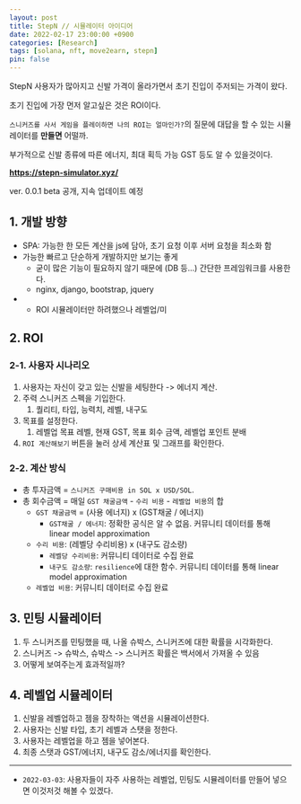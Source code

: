 ```yaml
---
layout: post
title: StepN // 시뮬레이터 아이디어
date: 2022-02-17 23:00:00 +0900
categories: [Research]
tags: [solana, nft, move2earn, stepn]
pin: false
---
```


StepN 사용자가 많아지고 신발 가격이 올라가면서 초기 진입이 주저되는 가격이 왔다.

초기 진입에 가장 먼저 알고싶은 것은 ROI이다.

`스니커즈를 사서 게임을 플레이하면 나의 ROI는 얼마인가?`의 질문에 대답을 할 수 있는 시뮬레이터를 **만들면** 어떨까.

부가적으로 신발 종류에 따른 에너지, 최대 획득 가능 GST 등도 알 수 있을것이다.

**https://stepn-simulator.xyz/**

ver. 0.0.1 beta 공개, 지속 업데이트 예정

## 1. 개발 방향
- SPA: 가능한 한 모든 계산을 js에 담아, 초기 요청 이후 서버 요청을 최소화 함
- 가능한 빠르고 단순하게 개발하지만 보기는 좋게
  - 굳이 많은 기능이 필요하지 않기 때문에 (DB 등...) 간단한 프레임워크를 사용한다.
  - nginx, django, bootstrap, jquery
- + ROI 시뮬레이터만 하려했으나 레벨업/미

## 2. ROI
### 2-1. 사용자 시나리오
1. 사용자는 자신이 갖고 있는 신발을 세팅한다 -> 에너지 계산.
2. 주력 스니커즈 스펙을 기입한다.
   1. 퀄리티, 타입, 능력치, 레벨, 내구도
3. 목표를 설정한다.
   1. 레벨업 목표 레벨, 현재 GST, 목표 회수 금액, 레벨업 포인트 분배
4. `ROI 계산해보기` 버튼을 눌러 상세 계산표 및 그래프를 확인한다.

### 2-2. 계산 방식
* 총 투자금액 = `스니커즈 구매비용 in SOL x USD/SOL`.
* 총 회수금액 = 매일 `GST 채굴금액` - `수리 비용` - `레벨업 비용`의 합
  * `GST 채굴금액` = (사용 에너지) x (GST채굴 / 에너지)
    * `GST채굴 / 에너지`: 정확한 공식은 알 수 없음. 커뮤니티 데이터를 통해 linear model approximation
  * `수리 비용`: (레벨당 수리비용) x (내구도 감소량)
    * `레벨당 수리비용`: 커뮤니티 데이터로 수집 완료
    * `내구도 감소량`: `resilience`에 대한 함수. 커뮤니티 데이터를 통해 linear model approximation
  * `레벨업 비용`: 커뮤니티 데이터로 수집 완료

## 3. 민팅 시뮬레이터
1. 두 스니커즈를 민팅했을 때, 나올 슈박스, 스니커즈에 대한 확률을 시각화한다.
2. 스니커즈 -> 슈박스, 슈박스 -> 스니커즈 확률은 백서에서 가져올 수 있음
3. 어떻게 보여주는게 효과적일까?

## 4. 레벨업 시뮬레이터
1. 신발을 레벨업하고 젬을 장착하는 액션을 시뮬레이션한다.
2. 사용자는 신발 타입, 초기 레벨과 스탯을 정한다.
3. 사용자는 레벨업을 하고 젬을 넣어본다.
4. 최종 스탯과 GST/에너지, 내구도 감소/에너지를 확인한다.

---
* `2022-03-03`: 사용자들이 자주 사용하는 레벨업, 민팅도 시뮬레이터를 만들어 넣으면 이것저것 해볼 수 있겠다.